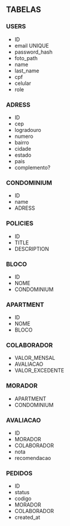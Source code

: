 ## TABELAS

### USERS
- ID
- email UNIQUE
- password_hash
- foto_path 
- name
- last_name
- cpf
- celular
- role 

### ADRESS
- ID
- cep
- logradouro
- numero
- bairro
- cidade
- estado
- pais
- complemento?

### CONDOMINIUM
- ID
- name
- ADRESS

### POLICIES
- ID
- TITLE
- DESCRIPTION

### BLOCO
- ID
- NOME
- CONDOMINIUM

### APARTMENT
- ID
- NOME
- BLOCO

### COLABORADOR
- VALOR_MENSAL
- AVALIACAO
- VALOR_EXCEDENTE

### MORADOR
- APARTMENT
- CONDOMINIUM

### AVALIACAO
- ID
- MORADOR
- COLABORADOR
- nota
- recomendacao

### PEDIDOS
- ID
- status
- codigo
- MORADOR
- COLABORADOR
- created_at